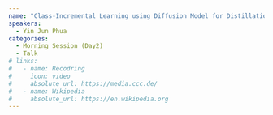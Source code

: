 ```yaml
---
name: "Class-Incremental Learning using Diffusion Model for Distillation and Replay"
speakers:
  - Yin Jun Phua
categories:
  - Morning Session (Day2)
  - Talk
# links:
#   - name: Recodring
#     icon: video
#     absolute_url: https://media.ccc.de/
#   - name: Wikipedia
#     absolute_url: https://en.wikipedia.org
---
```

